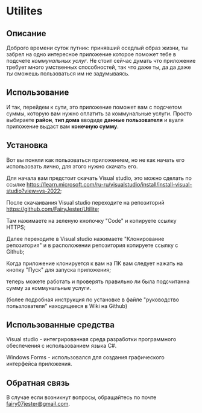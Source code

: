 # Utilites

## Описание
Доброго времени суток путник: принявший оседлый образ жизни, ты забрел на одно интересное приложение которое поможет тебе в подсчете *коммунальных услуг*.
Не стоит сейчас думать что приложение требует много умственных способностей, так что даже ты, да да даже *ты* сможешь пользоваться им не задумываясь.

## Использование
И так, перейдем к сути, это приложение поможет вам с подсчетом суммы, которую вам нужно оплатить за коммунальные услуги. 
Просто выбираете **район**, **тип дома** вводиде **данные пользователя** и вуаля приложение выдаст вам **конечную сумму**.

## Установка
Вот вы поняли как пользоваться приложением, но не как начать его использовать лично, для этого нужно скачать его.

Для начала вам предстоит скачать Visual studio, это можно сделать по ссылке https://learn.microsoft.com/ru-ru/visualstudio/install/install-visual-studio?view=vs-2022;

После скачаивания Visual studio переходите на репозиторий https://github.com/FairyJester/Utilite; 

Там нажимаете на зеленую кнопочку "Code" и копируете ссылку HTTPS;

Далее переходите в Visual studio нажимаете "Клонирование репозитория" и в расположении репозитория копируете ссылку с Github;

Когда приложение клонируется к вам на ПК вам следует нажать на кнопку "Пуск" для запуска приложения;

теперь можете работать и проверять правильно ли была подсчитанна сумму за коммунальные услуги.

(более подробная инструкция по установке в файле "руководство пользлователя" находящееся в Wiki на Github)

## Использованные средства
Visual studio - интегрированная среда разработки программного обеспечения с использованием языка C#.

Windows Forms - использовался для создания графического интерфейса приложения.

## Обратная связь
В случае если возникнут вопросы, обращайтесь по почте fairy07jester@gmail.com.
